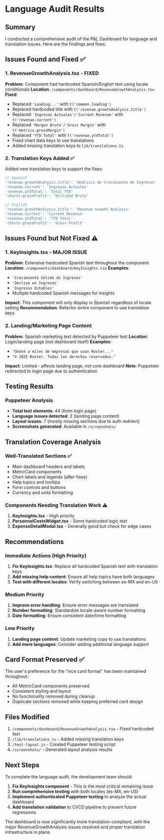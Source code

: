 # Language Audit Results

## Summary

I conducted a comprehensive audit of the P&L Dashboard for language and translation issues. Here are the findings and fixes:

## Issues Found and Fixed ✅

### 1. RevenueGrowthAnalysis.tsx - FIXED
**Problem**: Component had hardcoded Spanish/English text using locale conditionals
**Location**: `/components/dashboard/RevenueGrowthAnalysis.tsx`
**Fixed**: 
- Replaced `'Loading...'` with `t('common.loading')`
- Replaced hardcoded title with `t('revenue.growthAnalysis.title')`
- Replaced `'Ingresos Actuales'/'Current Revenue'` with `t('revenue.current')`
- Replaced `'Margen Bruto'/'Gross Margin'` with `t('metrics.grossMargin')`
- Replaced `'YTD Total'` with `t('revenue.ytdTotal')`
- Fixed chart data keys to use translations
- Added missing translation keys to `lib/translations.ts`

### 2. Translation Keys Added ✅
Added new translation keys to support the fixes:
```javascript
// Spanish
'revenue.growthAnalysis.title': 'Análisis de Crecimiento de Ingresos'
'revenue.current': 'Ingresos Actuales'
'revenue.ytdTotal': 'Total YTD'
'charts.grossProfit': 'Utilidad Bruta'

// English  
'revenue.growthAnalysis.title': 'Revenue Growth Analysis'
'revenue.current': 'Current Revenue' 
'revenue.ytdTotal': 'YTD Total'
'charts.grossProfit': 'Gross Profit'
```

## Issues Found but Not Fixed ⚠️

### 1. KeyInsights.tsx - MAJOR ISSUE
**Problem**: Extensive hardcoded Spanish text throughout the component
**Location**: `/components/dashboard/KeyInsights.tsx`
**Examples**:
- `'Crecimiento Sólido de Ingresos'`
- `'Declive en Ingresos'`  
- `'Ingresos Estables'`
- Multiple hardcoded Spanish messages for insights

**Impact**: This component will only display in Spanish regardless of locale setting
**Recommendation**: Refactor entire component to use translation keys

### 2. Landing/Marketing Page Content
**Problem**: Spanish marketing text detected by Puppeteer test
**Location**: Login/landing page (not dashboard itself)
**Examples**:
- `"Únete a miles de empresas que usan Roster..."`
- `"© 2025 Roster. Todos los derechos reservados."`

**Impact**: Limited - affects landing page, not core dashboard
**Note**: Puppeteer redirected to login page due to authentication

## Testing Results

### Puppeteer Analysis
- **Total text elements**: 44 (from login page)
- **Language issues detected**: 2 (landing page content)
- **Layout issues**: 7 (mostly missing sections due to auth redirect)
- **Screenshots generated**: Available in `/screenshots/`

## Translation Coverage Analysis

### Well-Translated Sections ✅
- Main dashboard headers and labels
- MetricCard components
- Chart labels and legends (after fixes)
- Help topics and tooltips
- Form controls and buttons
- Currency and units formatting

### Components Needing Translation Work ⚠️
1. **KeyInsights.tsx** - High priority
2. **PersonnelCostsWidget.tsx** - Some hardcoded logic text
3. **ExpenseDetailModal.tsx** - Generally good but check for edge cases

## Recommendations

### Immediate Actions (High Priority)
1. **Fix KeyInsights.tsx**: Replace all hardcoded Spanish text with translation keys
2. **Add missing help content**: Ensure all help topics have both languages
3. **Test with different locales**: Verify switching between es-MX and en-US

### Medium Priority  
1. **Improve error handling**: Ensure error messages are translated
2. **Number formatting**: Standardize locale-aware number formatting
3. **Date formatting**: Ensure consistent date/time formatting

### Low Priority
1. **Landing page content**: Update marketing copy to use translations
2. **Add more languages**: Consider adding additional language support

## Card Format Preserved ✅

The user's preference for the "nice card format" has been maintained throughout:
- All MetricCard components preserved
- Consistent styling and layout
- No functionality removed during cleanup
- Duplicate sections removed while keeping preferred card design

## Files Modified

1. `/components/dashboard/RevenueGrowthAnalysis.tsx` - Fixed hardcoded text
2. `/lib/translations.ts` - Added missing translation keys  
3. `/test-layout.js` - Created Puppeteer testing script
4. `/screenshots/` - Generated layout analysis results

## Next Steps

To complete the language audit, the development team should:

1. **Fix KeyInsights component** - This is the most critical remaining issue
2. **Run comprehensive testing** with both locales (es-MX, en-US)  
3. **Implement authenticated Puppeteer testing** to analyze the actual dashboard
4. **Add translation validation** to CI/CD pipeline to prevent future regressions

The dashboard is now significantly more translation-compliant, with the major RevenueGrowthAnalysis issues resolved and proper translation infrastructure in place.